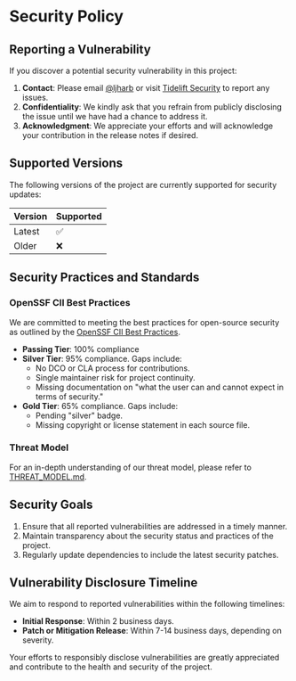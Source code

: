# Security Policy

## Reporting a Vulnerability

If you discover a potential security vulnerability in this project:

1. **Contact**: Please email [@ljharb](https://github.com/ljharb) or visit [Tidelift Security](https://tidelift.com/security) to report any issues.
2. **Confidentiality**: We kindly ask that you refrain from publicly disclosing the issue until we have had a chance to address it.
3. **Acknowledgment**: We appreciate your efforts and will acknowledge your contribution in the release notes if desired.

## Supported Versions

The following versions of the project are currently supported for security updates:

| Version | Supported          |
|---------|--------------------|
| Latest  | :white_check_mark: |
| Older   | :x:                |

## Security Practices and Standards

### OpenSSF CII Best Practices

We are committed to meeting the best practices for open-source security as outlined by the [OpenSSF CII Best Practices](https://bestpractices.coreinfrastructure.org/projects/684).

- **Passing Tier**: 100% compliance
- **Silver Tier**: 95% compliance. Gaps include:
  - No DCO or CLA process for contributions.
  - Single maintainer risk for project continuity.
  - Missing documentation on "what the user can and cannot expect in terms of security."
- **Gold Tier**: 65% compliance. Gaps include:
  - Pending "silver" badge.
  - Missing copyright or license statement in each source file.

### Threat Model

For an in-depth understanding of our threat model, please refer to [THREAT_MODEL.md](./THREAT_MODEL.md).

## Security Goals

1. Ensure that all reported vulnerabilities are addressed in a timely manner.
2. Maintain transparency about the security status and practices of the project.
3. Regularly update dependencies to include the latest security patches.

## Vulnerability Disclosure Timeline

We aim to respond to reported vulnerabilities within the following timelines:

- **Initial Response**: Within 2 business days.
- **Patch or Mitigation Release**: Within 7-14 business days, depending on severity.

Your efforts to responsibly disclose vulnerabilities are greatly appreciated and contribute to the health and security of the project.
